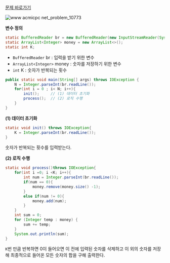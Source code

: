 [문제 바로가기](https://www.acmicpc.net/problem/10773)

![www acmicpc net_problem_10773](https://user-images.githubusercontent.com/78605779/196166427-6042fdb8-42bc-453d-904a-d8e006f3e14a.png)

**변수 정의**

```java
static BufferedReader br = new BufferedReader(new InputStreamReader(System.in));
static ArrayList<Integer> money = new ArrayList<>();
static int K;
```

- `BufferedReader` br : 입력을 받기 위한 변수
- `ArrayList<Integer>` money : 숫자를 저장하기 위한 변수
- `int` K : 숫자가 반복되는 횟수

```java
public static void main(String[] args) throws IOException {
    N = Integer.parseInt(br.readLine());
    for(int i = 0 ; i< N; i++){
        init();     // (1) 데이터 초기화
        process();  // (2) 로직 수행
    }
}
```

**(1) 데이터 초기화**

```java
static void init() throws IOException{
    K = Integer.parseInt(br.readLine());
}
```

숫자가 반복되는 횟수를 입력받는다.

**(2) 로직 수행**

```java
static void process()throws IOException{
    for(int i =0; i <K; i++){
        int num = Integer.parseInt(br.readLine());
        if(num == 0){
            money.remove(money.size() -1);
        }
        else if(num != 0){
            money.add(num);
        }
    }
    int sum = 0;
    for (Integer temp : money) {
        sum += temp;
    }
    System.out.println(sum);
}
```

`K`번 만큼 반복하면 0이 들어오면 이 전에 입력된 숫자를 삭제하고 이 외의 숫자를 저장해 최종적으로 들어온 모든 숫자의 합을 구해 출력한다.